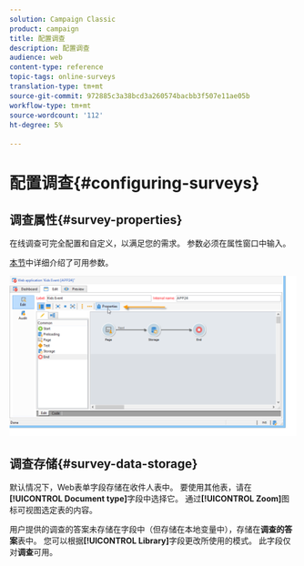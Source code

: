 ```yaml
---
solution: Campaign Classic
product: campaign
title: 配置调查
description: 配置调查
audience: web
content-type: reference
topic-tags: online-surveys
translation-type: tm+mt
source-git-commit: 972885c3a38bcd3a260574bacbb3f507e11ae05b
workflow-type: tm+mt
source-wordcount: '112'
ht-degree: 5%

---
```



# 配置调查{#configuring-surveys}

## 调查属性{#survey-properties}

在线调查可完全配置和自定义，以满足您的需求。 参数必须在属性窗口中输入。

[本节](../../web/using/defining-web-forms-properties.md)中详细介绍了可用参数。

![](assets/s_ncs_admin_survey_properties_general.png)

## 调查存储{#survey-data-storage}

默认情况下，Web表单字段存储在收件人表中。 要使用其他表，请在&#x200B;**[!UICONTROL Document type]**&#x200B;字段中选择它。 通过&#x200B;**[!UICONTROL Zoom]**&#x200B;图标可视图选定表的内容。

用户提供的调查的答案未存储在字段中（但存储在本地变量中），存储在&#x200B;**调查的答案**&#x200B;表中。 您可以根据&#x200B;**[!UICONTROL Library]**&#x200B;字段更改所使用的模式。 此字段仅对&#x200B;**调查**&#x200B;可用。
